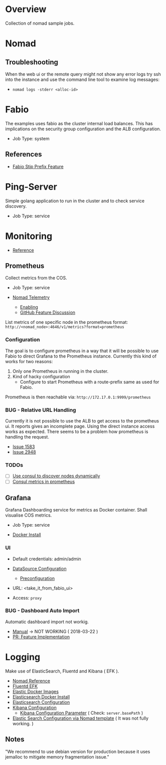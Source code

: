 # Overview
Collection of nomad sample jobs.

# Nomad

## Troubleshooting
When the web ui or the remote query might not show any error logs try ssh into the instance and use the command line tool to examine log messages:
* `nomad logs -stderr <alloc-id>`

# Fabio
The examples uses fabio as the cluster internal load balances. This has implications on the security group configuration and the ALB configuration.

* Job Type: system

## References
* [Fabio Stip Prefix Feature](https://github.com/fabiolb/fabio/issues/44)

# Ping-Server
Simple golang application to run in the cluster and to check service discovery.

* Job Type: service

# Monitoring
* [Reference](https://www.nomadproject.io/guides/nomad-metrics.html)

## Prometheus
Collect metrics from the COS.

* Job Type: service

* [Nomad Telemetry](https://www.nomadproject.io/docs/agent/telemetry.html)
  * [Enabling](https://www.nomadproject.io/docs/agent/configuration/telemetry.html#prometheus_metrics)
  * [GitHub Feature Discussion](https://github.com/hashicorp/nomad/issues/2528)

List metrics of one specific node in the prometheus format:
`http://<nomad_node>:4646/v1/metrics?format=prometheus`

### Configuration
The goal is to configure prometheus in a way that it will be possible to use Fabio to direct Grafana to the Prometheus instance.
Currently this kind of works for two reasons:
1. Only one Prometheus in running in the cluster.
2. Kind of hacky configuration
   * Configure to start Prometheus with a route-prefix same as used for Fabio.

Prometheus is then reachable via: `http://172.17.0.1:9999/prometheus`

### BUG - Relative URL Handling
Currently it is not possible to use the ALB to get access to the prometheus ui.
It reports gives an incomplete page. Using the direct instance access works as expected.
There seems to be a problem how prometheus is handling the request.
* [Issue 1583](https://github.com/prometheus/prometheus/issues/1583)
* [Issue 2948](https://github.com/prometheus/prometheus/pull/2948)

### TODOs
* [ ] [Use consul to discover nodes dynamically](https://misterhex.github.io/Prometheus-and-Consul-for-monitoring-dynamic-services/)
* [ ] [Consul metrics in prometheus](https://github.com/prometheus/consul_exporter)

## Grafana
Grafana Dashboarding service for metrics as Docker container. Shall visualise COS metrics.

* Job Type: service

* [Docker Install](http://docs.grafana.org/installation/docker/)

### UI
* Default credentials: admin/admin

* [DataSource Configuration](https://prometheus.io/docs/visualization/grafana/#creating-a-prometheus-data-source)
  * [Preconfiguration](http://docs.grafana.org/administration/provisioning/)

* URL: <take_it_from_fabio_ui>
* Access: `proxy`

### BUG - Dashboard Auto Import
Automatic dashboard import not workig.

* [Manual](http://docs.grafana.org/administration/provisioning/#dashboards) -> NOT WORKING ( 2018-03-22 )
* [PR: Feature Implementation](https://github.com/grafana/grafana/pull/10052)

# Logging
Make use of ElasticSearch, Fluentd and Kibana ( EFK ).
* [Nomad Reference](https://www.nomadproject.io/docs/drivers/docker.html#logging)
* [Fluentd EFK](https://docs.fluentd.org/v0.12/articles/docker-logging-efk-compose)
* [Elastic Docker Images](https://www.docker.elastic.co/#)
* [Elasticsearch Docker Install](https://www.elastic.co/guide/en/elasticsearch/reference/current/docker.html)
* [Elasticsearch Configuration](https://www.elastic.co/guide/en/elasticsearch/reference/current/settings.html)
* [Kibana Configuration](https://www.elastic.co/guide/en/kibana/current/production.html)
  * [Kibana Configuration Parameter](https://www.elastic.co/guide/en/kibana/current/settings.html) ( Check: `server.basePath` )
* [Elastic Search Configuration via Nomad template](https://groups.google.com/forum/#!topic/nomad-tool/yEd9VLZvE7w) ( It was not fully working. )

## Notes
"We recommend to use debian version for production because it uses jemalloc to mitigate memory fragmentation issue."
